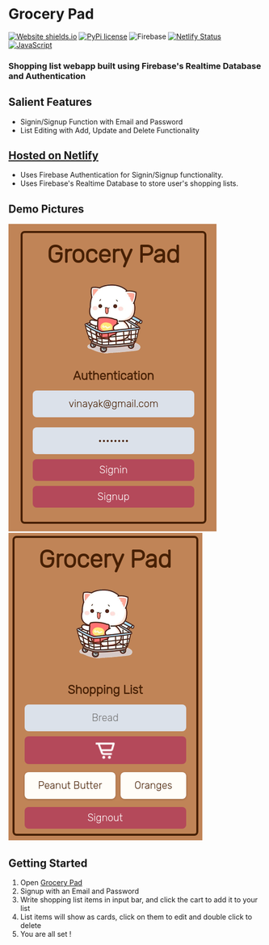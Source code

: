 # Grocery Pad
[![Website shields.io](https://img.shields.io/website-up-down-green-red/http/shields.io.svg)](https://grocerypad1234.netlify.app/) [![PyPi license](https://badgen.net/pypi/license/pip/)](https://pypi.org/project/pip/)  ![Firebase](https://img.shields.io/badge/made%20with-firebase-yellow) [![Netlify Status](https://api.netlify.com/api/v1/badges/8cabd188-729f-4ea5-b5bc-6716dd2ceca4/deploy-status)](https://grocerypad1234.netlify.app/) [![JavaScript](https://img.shields.io/badge/--F7DF1E?logo=javascript&logoColor=000)](https://www.javascript.com/)

### Shopping list webapp built using Firebase's Realtime Database and Authentication

## Salient Features
* Signin/Signup Function with Email and Password
* List Editing with Add, Update and Delete Functionality
  
## [Hosted on Netlify](https://grocerypad1234.netlify.app/)
* Uses Firebase Authentication for Signin/Signup functionality.
* Uses Firebase's Realtime Database to store user's shopping lists.
  
## Demo Pictures
![Demo1](/assets/gp_demo1.png "Authentication")
![Demo2](/assets/gp_demo2.png "Shopping List")

## Getting Started
1. Open [Grocery Pad](https://grocerypad1234.netlify.app/)
2. Signup with an Email and Password
3. Write shopping list items in input bar, and click the cart to add it to your list
4. List items will show as cards, click on them to edit and double click to delete
5. You are all set !
